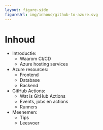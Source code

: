 ```yaml
---
layout: figure-side
figureUrl: img/inhoud/github-to-azure.svg
---
```


# Inhoud

- Introductie:
  - Waarom CI/CD
  - Azure hosting services
- Azure resources:
  - Frontend
  - Database
  - Backend
- GitHub Actions:
  - Wat is GitHub Actions
  - Events, jobs en actions
  - Runners
- Meenemen:
  - Tips
  - Leesvoer
